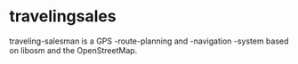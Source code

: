 travelingsales
==============

traveling-salesman is a GPS -route-planning and -navigation -system based on libosm and the OpenStreetMap.
